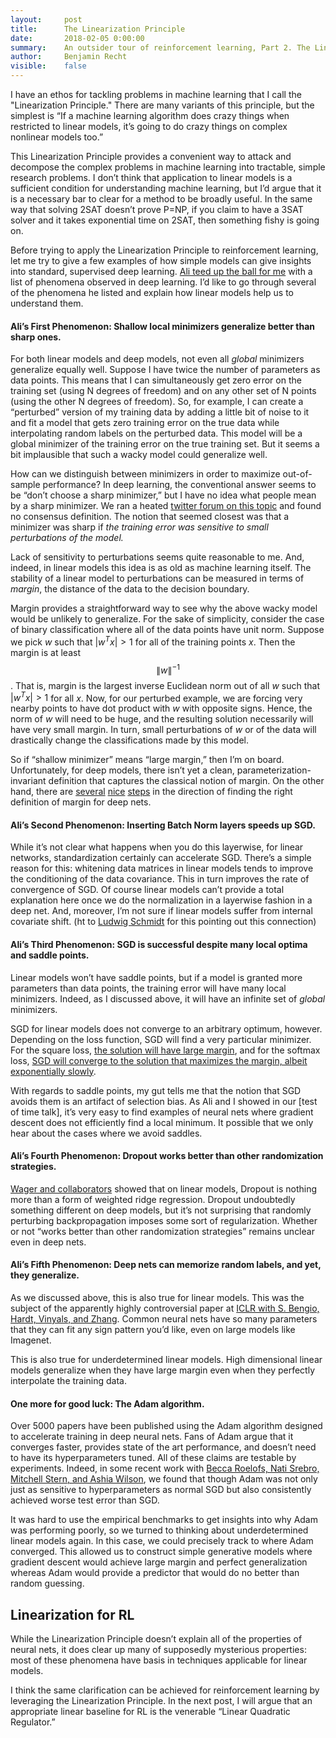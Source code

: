 ```yaml
---
layout:     post
title:      The Linearization Principle
date:       2018-02-05 0:00:00
summary:    An outsider tour of reinforcement learning, Part 2. The Linearization Principle.
author:     Benjamin Recht
visible:    false
---
```


I have an ethos for tackling problems in machine learning that I call the "Linearization Principle." There are many variants of this principle, but the simplest is “If a machine learning algorithm does crazy things when restricted to linear models, it’s going to do crazy things on complex nonlinear models too.”

This Linearization Principle provides a convenient way to attack and decompose the complex problems in machine learning into tractable, simple research problems. I don’t think that application to linear models is a sufficient condition for understanding machine learning, but I’d argue that it is a necessary bar to clear for a method to be broadly useful. In the same way that solving 2SAT doesn’t prove P=NP, if you claim to have a 3SAT solver and it takes exponential time on 2SAT, then something fishy is going on.

Before trying to apply the Linearization Principle to reinforcement learning, let me try to give a few examples of how simple models can give insights into standard, supervised deep learning. [Ali teed up the ball for me](http://www.argmin.net/2018/01/25/optics/) with a list of phenomena observed in deep learning. I’d like to go through several of the phenomena he listed and explain how linear models help us to understand them.

#### Ali’s First Phenomenon: Shallow local minimizers generalize better than sharp ones.

For both linear models and deep models, not even all _global_ minimizers generalize equally well. Suppose I have twice the number of parameters as data points.  This means that I can simultaneously get zero error on the training set (using N degrees of freedom) and on any other set of N points (using the other N degrees of freedom). So, for example, I can create a “perturbed” version of my training data by adding a little bit of noise to it and fit a model that gets zero training error on the true data while interpolating random labels on the perturbed data. This model will be a global minimizer of the training error on the true training set. But it seems a bit implausible that such a wacky model could generalize well.

How can we distinguish between minimizers in order to maximize out-of-sample performance? In deep learning, the conventional answer seems to be “don’t choose a sharp minimizer,” but I have no idea what people mean by a sharp minimizer. We ran a heated [twitter forum on this topic](https://twitter.com/beenwrekt/status/941005520420225025) and found no consensus definition. The notion that seemed closest was that a minimizer was sharp if _the training error was sensitive to small perturbations of the model._

Lack of sensitivity to perturbations seems quite reasonable to me. And, indeed, in linear models this idea is as old as machine learning itself. The stability of a linear model to perturbations can be measured in terms of  _margin_, the distance of the data to the decision boundary.

Margin provides a straightforward way to see why the above wacky model would be unlikely to generalize.  For the sake of simplicity, consider the case of binary classification where all of the data points have unit norm. Suppose we pick $w$ such that $\vert w^Tx\vert>1$ for all of the training points $x$. Then the margin is at least $$\|w\|^{-1}$$. That is, margin is the largest inverse Euclidean norm out of all $w$ such that $\vert w^Tx\vert>1$ for all $x$. Now, for our perturbed example, we are forcing very nearby points to have dot product with $w$ with opposite signs. Hence, the norm of $w$ will need to be huge, and the resulting solution necessarily will have very small margin. In turn, small perturbations of $w$ or of the data will drastically change the classifications made by this model.

So if “shallow minimizer” means “large margin,” then I’m on board. Unfortunately, for deep models, there isn’t yet a clean, parameterization-invariant definition that captures the classical notion of margin. On the other hand, there are [several](https://arxiv.org/abs/1707.09564) [nice](https://arxiv.org/abs/1706.08498) [steps](https://arxiv.org/abs/1712.06541) in the direction of finding the right definition of margin for deep nets.

#### Ali’s Second Phenomenon:  Inserting Batch Norm layers speeds up SGD.

While it’s not clear what happens when you do this layerwise, for linear networks, standardization certainly can accelerate SGD. There’s a simple reason for this: whitening data matrices in linear models tends to improve the conditioning of the data covariance. This in turn improves the rate of convergence of SGD. Of course linear models can’t provide a total explanation here once we do the normalization in a layerwise fashion in a deep net. And, moreover, I’m not sure if linear models suffer from internal covariate shift. (ht to [Ludwig Schmidt](http://people.csail.mit.edu/ludwigs/) for this pointing out this connection)

#### Ali’s Third Phenomenon: SGD is successful despite many local optima and saddle points.

Linear models won’t have saddle points, but if a model is granted more parameters than data points, the training error will have many local minimizers. Indeed, as I discussed above, it will have an infinite set of _global_ minimizers.

SGD for linear models does not converge to an arbitrary optimum, however. Depending on the loss function, SGD will find a very particular minimizer. For the square loss, [the solution will have large margin](https://arxiv.org/abs/1611.03530), and for the softmax loss, [SGD will converge to the solution that maximizes the margin, albeit exponentially slowly](https://arxiv.org/abs/1710.10345).

With regards to saddle points, my gut tells me that the notion that SGD avoids them is an artifact of selection bias.  As Ali and I showed in our [test of time talk], it’s very easy to find examples of neural nets where gradient descent does not efficiently find a local minimum. It possible that we only hear about the cases where we avoid saddles.

#### Ali’s Fourth Phenomenon: Dropout works better than other randomization strategies.

[Wager and collaborators](https://arxiv.org/abs/1307.1493) showed that on linear models, Dropout is nothing more than a form of weighted ridge regression. Dropout undoubtedly something different on deep models, but it’s not surprising that randomly perturbing backpropagation imposes some sort of regularization. Whether or not “works better than other randomization strategies” remains unclear even in deep nets.

#### Ali’s Fifth Phenomenon: Deep nets can memorize random labels, and yet, they generalize.

As we discussed above, this is also true for linear models. This was the subject of the apparently highly controversial paper at [ICLR with S. Bengio, Hardt, Vinyals, and Zhang](https://arxiv.org/abs/1611.03530).  Common neural nets have so many parameters that they can fit any sign pattern you’d like, even on large models like Imagenet.

This is also true for underdetermined linear models. High dimensional linear models generalize when they have large margin even when they perfectly interpolate the training data.

#### One more for good luck:  The Adam algorithm.

Over 5000 papers have been published using the Adam algorithm designed to accelerate training in deep neural nets. Fans of Adam argue that it converges faster, provides state of the art performance, and doesn’t need to have its hyperparameters tuned. All of these claims are testable by experiments. Indeed, in some recent work with [Becca Roelofs, Nati Srebro, Mitchell Stern, and Ashia Wilson](https://arxiv.org/abs/1705.08292), we found that though Adam was not only just as sensitive to hyperparameters as normal SGD but also consistently achieved worse test error than SGD.

It was hard to use the empirical benchmarks to get insights into why Adam was performing poorly, so we turned to thinking about underdetermined linear models again. In this case, we could precisely track to where Adam converged. This allowed us to construct simple generative models where gradient descent would achieve large margin and perfect generalization whereas Adam would provide a predictor that would do no better than random guessing.

## Linearization for RL

While the Linearization Principle doesn’t explain all of the properties of neural nets, it does clear up many of supposedly mysterious properties: most of these phenomena have basis in techniques applicable for linear models.

I think the same clarification can be achieved for reinforcement learning by leveraging the Linearization Principle. In the next post, I will argue that an appropriate linear baseline for RL is the venerable “Linear Quadratic Regulator.”
